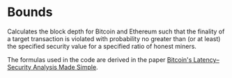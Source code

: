 # Bounds

Calculates the block depth for Bitcoin and Ethereum such that the finality 
of a target transaction is violated with probability no greater than (or at least) the specified 
security value for a specified ratio of honest miners.  

The formulas used in the code are derived in the paper [Bitcoin's Latency–Security Analysis Made Simple](https://dl.acm.org/doi/abs/10.1145/3558535.3559791).
